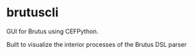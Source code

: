 # brutuscli
GUI for Brutus using CEFPython.

Built to visualize the interior processes of the Brutus DSL parser

